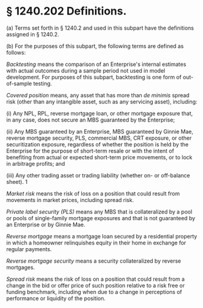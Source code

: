 # § 1240.202   Definitions.

(a) Terms set forth in § 1240.2 and used in this subpart have the definitions assigned in § 1240.2.


(b) For the purposes of this subpart, the following terms are defined as follows:


*Backtesting* means the comparison of an Enterprise's internal estimates with actual outcomes during a sample period not used in model development. For purposes of this subpart, backtesting is one form of out-of-sample testing.


*Covered position* means, any asset that has more than *de minimis* spread risk (other than any intangible asset, such as any servicing asset), including:


(i) Any NPL, RPL, reverse mortgage loan, or other mortgage exposure that, in any case, does not secure an MBS guaranteed by the Enterprise;


(ii) Any MBS guaranteed by an Enterprise, MBS guaranteed by Ginnie Mae, reverse mortgage security, PLS, commercial MBS, CRT exposure, or other securitization exposure, regardless of whether the position is held by the Enterprise for the purpose of short-term resale or with the intent of benefiting from actual or expected short-term price movements, or to lock in arbitrage profits; and


(iii) Any other trading asset or trading liability (whether on- or off-balance sheet).
1

*Market risk* means the risk of loss on a position that could result from movements in market prices, including spread risk.


*Private label security (PLS)* means any MBS that is collateralized by a pool or pools of single-family mortgage exposures and that is not guaranteed by an Enterprise or by Ginnie Mae.


*Reverse mortgage* means a mortgage loan secured by a residential property in which a homeowner relinquishes equity in their home in exchange for regular payments.


*Reverse mortgage security* means a security collateralized by reverse mortgages.


*Spread risk* means the risk of loss on a position that could result from a change in the bid or offer price of such position relative to a risk free or funding benchmark, including when due to a change in perceptions of performance or liquidity of the position.




